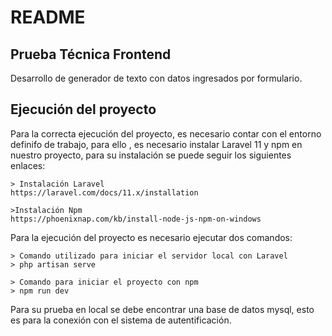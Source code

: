 # README

## Prueba Técnica Frontend

Desarrollo de generador de texto con datos ingresados por formulario.

## Ejecución del proyecto

Para la correcta ejecución del proyecto, es necesario contar con el entorno definifo de trabajo, para ello , es necesario instalar Laravel 11 y npm en nuestro proyecto, para su instalación se puede seguir los siguientes enlaces:

    > Instalación Laravel
    https://laravel.com/docs/11.x/installation

    >Instalación Npm
    https://phoenixnap.com/kb/install-node-js-npm-on-windows

    
Para la ejecución del proyecto es necesario ejecutar dos comandos:

    > Comando utilizado para iniciar el servidor local con Laravel
    > php artisan serve

    > Comando para iniciar el proyecto con npm
    > npm run dev

Para su prueba en local se debe encontrar una base de datos mysql, esto es para la conexión con el sistema de autentificación.